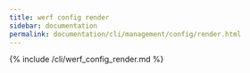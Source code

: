 ```yaml
---
title: werf config render
sidebar: documentation
permalink: documentation/cli/management/config/render.html
---
```


{% include /cli/werf_config_render.md %}
